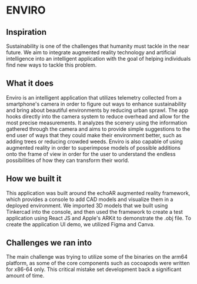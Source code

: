 # ENVIRO


## Inspiration

Sustainability is one of the challenges that humanity must tackle in the near future. We aim to integrate augmented reality technology and artificial intelligence into an intelligent application with the goal of helping individuals find new ways to tackle this problem. 

## What it does

Enviro is an intelligent application that utilizes telemetry collected from a smartphone's camera in order to figure out ways to enhance sustainability and bring about beautiful environments by reducing urban sprawl. The app hooks directly into the camera system to reduce overhead and allow for the most precise measurements. It analyzes the scenery using the information gathered through the camera and aims to provide simple suggestions to the end user of ways that they could make their environment better, such as adding trees or reducing crowded weeds. Enviro is also capable of using augmented reality in order to superimpose models of possible additions onto the frame of view in order for the user to understand the endless possibilities of how they can transform their world.

## How we built it

This application was built around the echoAR augmented reality framework, which provides a console to add CAD models and visualize them in a deployed environment. We imported 3D models that we built using Tinkercad into the console, and then used the framework to create a test application using React JS and Apple's ARKit to demonstrate the .obj file. To create the application UI demo, we utilized Figma and Canva.

## Challenges we ran into

The main challenge was trying to utilize some of the binaries on the arm64 platform, as some of the core components such as cocoapods were written for x86-64 only. This critical mistake set development back a significant amount of time. 
